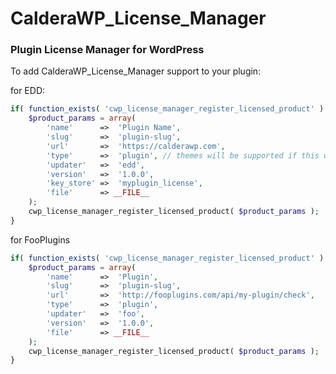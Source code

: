 CalderaWP_License_Manager
=============

### Plugin License Manager for WordPress

To add CalderaWP_License_Manager support to your plugin:

for EDD:
```php
if( function_exists( 'cwp_license_manager_register_licensed_product' ) ){
	$product_params = array(
		'name'		=>	'Plugin Name',
		'slug'		=>	'plugin-slug',
		'url'		=>	'https://calderawp.com',
		'type'		=>	'plugin', // themes will be supported if this works out
		'updater'	=>	'edd',
		'version'	=>	'1.0.0',
		'key_store'	=>	'myplugin_license',
		'file'		=> __FILE__
	);		
	cwp_license_manager_register_licensed_product( $product_params );
}
```
for FooPlugins
```php
if( function_exists( 'cwp_license_manager_register_licensed_product' ) ){
	$product_params = array(
		'name'		=>	'Plugin',
		'slug'		=>	'plugin-slug',
		'url'		=>	'http://fooplugins.com/api/my-plugin/check',
		'type'		=>	'plugin',
		'updater'	=>	'foo',
		'version'	=>	'1.0.0',
		'file'		=> __FILE__
	);		
	cwp_license_manager_register_licensed_product( $product_params );
}
```
